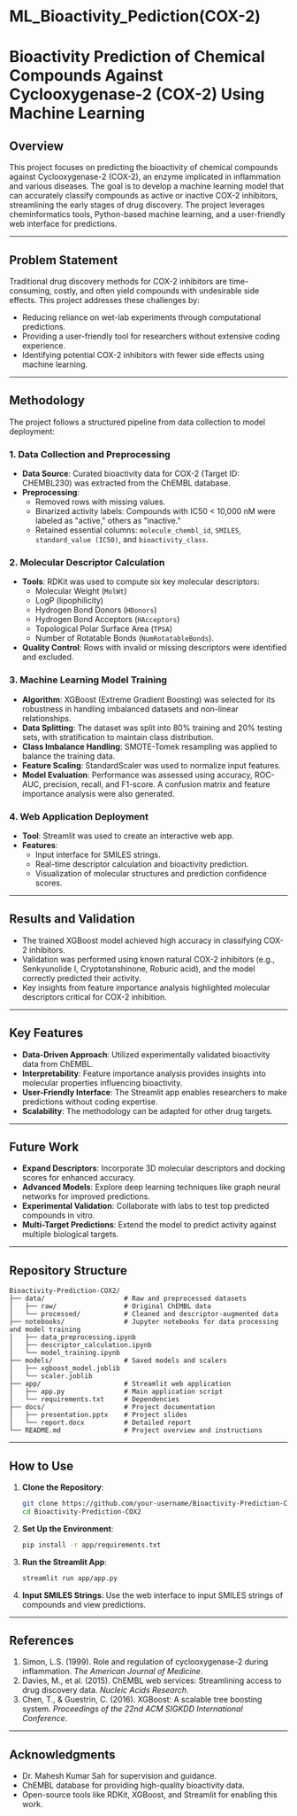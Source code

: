 #  ML_Bioactivity_Pediction(COX-2)

# Bioactivity Prediction of Chemical Compounds Against Cyclooxygenase-2 (COX-2) Using Machine Learning

## Overview
This project focuses on predicting the bioactivity of chemical compounds against Cyclooxygenase-2 (COX-2), an enzyme implicated in inflammation and various diseases. The goal is to develop a machine learning model that can accurately classify compounds as active or inactive COX-2 inhibitors, streamlining the early stages of drug discovery. The project leverages cheminformatics tools, Python-based machine learning, and a user-friendly web interface for predictions.

---

## Problem Statement
Traditional drug discovery methods for COX-2 inhibitors are time-consuming, costly, and often yield compounds with undesirable side effects. This project addresses these challenges by:
- Reducing reliance on wet-lab experiments through computational predictions.
- Providing a user-friendly tool for researchers without extensive coding experience.
- Identifying potential COX-2 inhibitors with fewer side effects using machine learning.

---

## Methodology
The project follows a structured pipeline from data collection to model deployment:

### 1. Data Collection and Preprocessing
- **Data Source**: Curated bioactivity data for COX-2 (Target ID: CHEMBL230) was extracted from the ChEMBL database.
- **Preprocessing**:
  - Removed rows with missing values.
  - Binarized activity labels: Compounds with IC50 < 10,000 nM were labeled as "active," others as "inactive."
  - Retained essential columns: `molecule_chembl_id`, `SMILES`, `standard_value (IC50)`, and `bioactivity_class`.

### 2. Molecular Descriptor Calculation
- **Tools**: RDKit was used to compute six key molecular descriptors:
  - Molecular Weight (`MolWt`)
  - LogP (lipophilicity)
  - Hydrogen Bond Donors (`HDonors`)
  - Hydrogen Bond Acceptors (`HAcceptors`)
  - Topological Polar Surface Area (`TPSA`)
  - Number of Rotatable Bonds (`NumRotatableBonds`).
- **Quality Control**: Rows with invalid or missing descriptors were identified and excluded.

### 3. Machine Learning Model Training
- **Algorithm**: XGBoost (Extreme Gradient Boosting) was selected for its robustness in handling imbalanced datasets and non-linear relationships.
- **Data Splitting**: The dataset was split into 80% training and 20% testing sets, with stratification to maintain class distribution.
- **Class Imbalance Handling**: SMOTE-Tomek resampling was applied to balance the training data.
- **Feature Scaling**: StandardScaler was used to normalize input features.
- **Model Evaluation**: Performance was assessed using accuracy, ROC-AUC, precision, recall, and F1-score. A confusion matrix and feature importance analysis were also generated.

### 4. Web Application Deployment
- **Tool**: Streamlit was used to create an interactive web app.
- **Features**:
  - Input interface for SMILES strings.
  - Real-time descriptor calculation and bioactivity prediction.
  - Visualization of molecular structures and prediction confidence scores.

---

## Results and Validation
- The trained XGBoost model achieved high accuracy in classifying COX-2 inhibitors.
- Validation was performed using known natural COX-2 inhibitors (e.g., Senkyunolide I, Cryptotanshinone, Roburic acid), and the model correctly predicted their activity.
- Key insights from feature importance analysis highlighted molecular descriptors critical for COX-2 inhibition.

---

## Key Features
- **Data-Driven Approach**: Utilized experimentally validated bioactivity data from ChEMBL.
- **Interpretability**: Feature importance analysis provides insights into molecular properties influencing bioactivity.
- **User-Friendly Interface**: The Streamlit app enables researchers to make predictions without coding expertise.
- **Scalability**: The methodology can be adapted for other drug targets.

---

## Future Work
- **Expand Descriptors**: Incorporate 3D molecular descriptors and docking scores for enhanced accuracy.
- **Advanced Models**: Explore deep learning techniques like graph neural networks for improved predictions.
- **Experimental Validation**: Collaborate with labs to test top predicted compounds in vitro.
- **Multi-Target Predictions**: Extend the model to predict activity against multiple biological targets.

---

## Repository Structure
```
Bioactivity-Prediction-COX2/
├── data/                    # Raw and preprocessed datasets
│   ├── raw/                 # Original ChEMBL data
│   └── processed/           # Cleaned and descriptor-augmented data
├── notebooks/               # Jupyter notebooks for data processing and model training
│   ├── data_preprocessing.ipynb
│   ├── descriptor_calculation.ipynb
│   └── model_training.ipynb
├── models/                  # Saved models and scalers
│   ├── xgboost_model.joblib
│   └── scaler.joblib
├── app/                     # Streamlit web application
│   ├── app.py               # Main application script
│   └── requirements.txt     # Dependencies
├── docs/                    # Project documentation
│   ├── presentation.pptx    # Project slides
│   └── report.docx          # Detailed report
└── README.md                # Project overview and instructions
```

---

## How to Use
1. **Clone the Repository**:
   ```bash
   git clone https://github.com/your-username/Bioactivity-Prediction-COX2.git
   cd Bioactivity-Prediction-COX2
   ```

2. **Set Up the Environment**:
   ```bash
   pip install -r app/requirements.txt
   ```

3. **Run the Streamlit App**:
   ```bash
   streamlit run app/app.py
   ```

4. **Input SMILES Strings**: Use the web interface to input SMILES strings of compounds and view predictions.

---

## References
1. Simon, L.S. (1999). Role and regulation of cyclooxygenase-2 during inflammation. *The American Journal of Medicine*.
2. Davies, M., et al. (2015). ChEMBL web services: Streamlining access to drug discovery data. *Nucleic Acids Research*.
3. Chen, T., & Guestrin, C. (2016). XGBoost: A scalable tree boosting system. *Proceedings of the 22nd ACM SIGKDD International Conference*.

---

## Acknowledgments
- Dr. Mahesh Kumar Sah for supervision and guidance.
- ChEMBL database for providing high-quality bioactivity data.
- Open-source tools like RDKit, XGBoost, and Streamlit for enabling this work.
